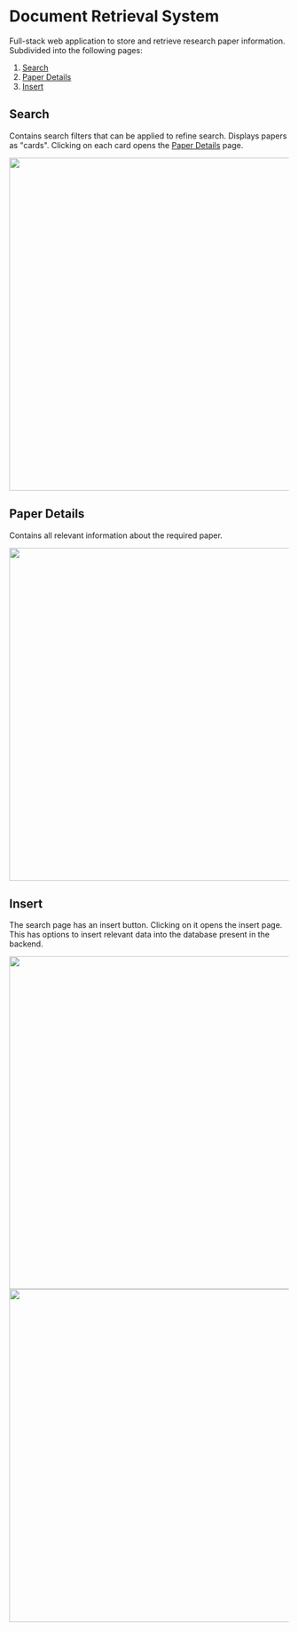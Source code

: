 # Document Retrieval System
Full-stack web application to store and retrieve research paper information.   
Subdivided into the following pages:
1) [Search](https://github.com/akilkarthikeyan/document-retrieval-system/blob/master/README.md#search)
2) [Paper Details](https://github.com/akilkarthikeyan/document-retrieval-system/blob/master/README.md#paper-details)
3) [Insert](https://github.com/akilkarthikeyan/document-retrieval-system/blob/master/README.md#insert) 
 
## Search  
Contains search filters that can be applied to refine search. Displays papers as "cards". Clicking on each card opens the [Paper Details](https://github.com/akilkarthikeyan/document-retrieval-system/blob/master/README.md#paper-details) page.

<img src="https://user-images.githubusercontent.com/76770419/186635458-6f7351ad-ab9d-43b8-8e9d-6a95ae760cba.png" width="600">

## Paper Details
Contains all relevant information about the required paper.

<img src= "https://user-images.githubusercontent.com/76770419/186636187-3e05d524-8b70-40f9-adda-865d3a9889f9.png" width="600">

## Insert
The search page has an insert button. Clicking on it opens the insert page. This has options to insert relevant data into the database present in the backend.

<img src="https://user-images.githubusercontent.com/76770419/184541777-98f9093d-ba12-4680-98e3-42e98889ffd3.png" width="600">

<img src="https://user-images.githubusercontent.com/76770419/184542207-f55fdeb9-c210-42b0-a32b-00fadbdc0eff.png" width="600">

